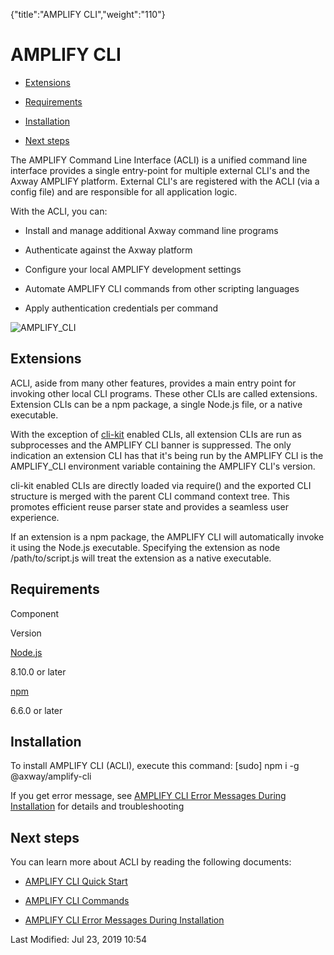 {"title":"AMPLIFY CLI","weight":"110"} 

# AMPLIFY CLI

*   [Extensions](#Extensions)
    
*   [Requirements](#Requirements)
    
*   [Installation](#Installation)
    
*   [Next steps](#Nextsteps)
    

The AMPLIFY Command Line Interface (ACLI) is a unified command line interface provides a single entry-point for multiple external CLI's and the Axway AMPLIFY platform. External CLI's are registered with the ACLI (via a config file) and are responsible for all application logic.

With the ACLI, you can:

*   Install and manage additional Axway command line programs
    
*   Authenticate against the Axway platform
    
*   Configure your local AMPLIFY development settings
    
*   Automate AMPLIFY CLI commands from other scripting languages
    
*   Apply authentication credentials per command
    

![AMPLIFY_CLI](/Images/appc/download/attachments/58726425/AMPLIFY_CLI.png)

## Extensions

ACLI, aside from many other features, provides a main entry point for invoking other local CLI programs. These other CLIs are called extensions. Extension CLIs can be a npm package, a single Node.js file, or a native executable.

With the exception of [cli-kit](https://github.com/cb1kenobi/cli-kit) enabled CLIs, all extension CLIs are run as subprocesses and the AMPLIFY CLI banner is suppressed. The only indication an extension CLI has that it's being run by the AMPLIFY CLI is the AMPLIFY\_CLI environment variable containing the AMPLIFY CLI's version.

cli-kit enabled CLIs are directly loaded via require() and the exported CLI structure is merged with the parent CLI command context tree. This promotes efficient reuse parser state and provides a seamless user experience.

If an extension is a npm package, the AMPLIFY CLI will automatically invoke it using the Node.js executable. Specifying the extension as node /path/to/script.js will treat the extension as a native executable.

## Requirements

Component

Version

[Node.js](https://nodejs.org/en/)

8.10.0 or later

[npm](https://www.npmjs.com/)

6.6.0 or later

## Installation

To install AMPLIFY CLI (ACLI), execute this command: \[sudo\] npm i -g @axway/amplify-cli

If you get error message, see [AMPLIFY CLI Error Messages During Installation](/docs/appc/AMPLIFY_CLI/AMPLIFY_CLI_Error_Messages_During_Installation/) for details and troubleshooting

## Next steps

You can learn more about ACLI by reading the following documents:

*   [AMPLIFY CLI Quick Start](/docs/appc/AMPLIFY_CLI/AMPLIFY_CLI_Quick_Start/)
    
*   [AMPLIFY CLI Commands](/docs/appc/AMPLIFY_CLI/AMPLIFY_CLI_Commands/)
    
*   [AMPLIFY CLI Error Messages During Installation](/docs/appc/AMPLIFY_CLI/AMPLIFY_CLI_Error_Messages_During_Installation/)
    

Last Modified: Jul 23, 2019 10:54